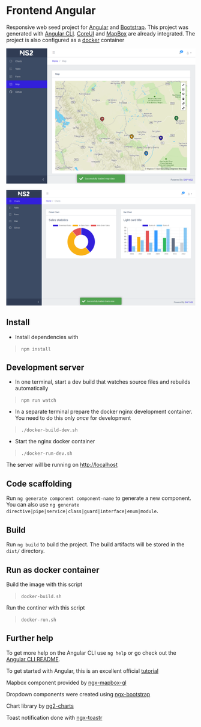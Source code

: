 # Frontend Angular

Responsive web seed project for [Angular](https://angular.io/) and [Bootstrap](https://getbootstrap.com/).  This project was generated with [Angular CLI](https://github.com/angular/angular-cli). [CoreUI](https://coreui.io/docs/getting-started/introduction/) and [MapBox](https://www.mapbox.com) are already integrated.  The project is also configured as a [docker](https://docs.docker.com/install/) container

 ![screenshot1.png](screenshot1.png)

  ![screenshot2.png](screenshot2.png)

## Install

* Install dependencies with 
>`npm install`

## Development server

* In one terminal, start a dev build that watches source files and rebuilds automatically

> `npm run watch`

* In a separate terminal prepare the docker nginx development container. You need to do this only *once* for development

>`./docker-build-dev.sh`

* Start the nginx docker container

>`./docker-run-dev.sh`

The server will be running on [http://localhost](http://localhost)

## Code scaffolding

Run `ng generate component component-name` to generate a new component. You can also use `ng generate directive|pipe|service|class|guard|interface|enum|module`.

## Build

Run `ng build` to build the project. The build artifacts will be stored in the `dist/` directory.

## Run as docker container

Build the image with this script

> `docker-build.sh`

Run the continer with this script

> `docker-run.sh`  

## Further help

To get more help on the Angular CLI use `ng help` or go check out the [Angular CLI README](https://github.com/angular/angular-cli/blob/master/README.md).

To get started with Angular, this is an excellent official [tutorial](https://angular.io/tutorial)

Mapbox component provided by [ngx-mapbox-gl](https://github.com/Wykks/ngx-mapbox-gl)

Dropdown components were created using [ngx-bootstrap](https://github.com/valor-software/ngx-bootstrap)

Chart library by [ng2-charts](https://valor-software.com/ng2-charts/)

Toast notification done with [ngx-toastr](https://github.com/scttcper/ngx-toastr)
